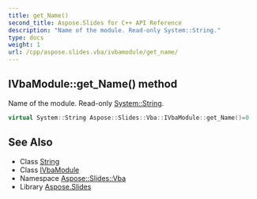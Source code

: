 ```yaml
---
title: get_Name()
second_title: Aspose.Slides for C++ API Reference
description: "Name of the module. Read-only System::String."
type: docs
weight: 1
url: /cpp/aspose.slides.vba/ivbamodule/get_name/
---
```

## IVbaModule::get_Name() method


Name of the module. Read-only [System::String](../../../system/string/).

```cpp
virtual System::String Aspose::Slides::Vba::IVbaModule::get_Name()=0
```

## See Also

* Class [String](../../system/string/)
* Class [IVbaModule](./)
* Namespace [Aspose::Slides::Vba](../)
* Library [Aspose.Slides](../../)
